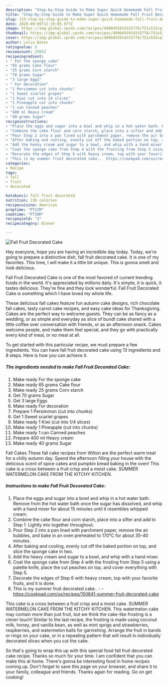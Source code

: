 ```yaml
---
description: "Step-by-Step Guide to Make Super Quick Homemade Fall Fruit Decorated Cake"
title: "Step-by-Step Guide to Make Super Quick Homemade Fall Fruit Decorated Cake"
slug: 123-step-by-step-guide-to-make-super-quick-homemade-fall-fruit-decorated-cake
date: 2020-09-05T12:19:05.977Z
image: https://img-global.cpcdn.com/recipes/4890455914315776/751x532cq70/fall-fruit-decorated-cake-recipe-main-photo.jpg
thumbnail: https://img-global.cpcdn.com/recipes/4890455914315776/751x532cq70/fall-fruit-decorated-cake-recipe-main-photo.jpg
cover: https://img-global.cpcdn.com/recipes/4890455914315776/751x532cq70/fall-fruit-decorated-cake-recipe-main-photo.jpg
author: Lelia Bates
ratingvalue: 5
reviewcount: 25653
recipeingredient:
- " For the sponge cake"
- "65 grams Cake flour"
- "25 grams Corn starch"
- "70 grams Sugar"
- "3 large Eggs"
- " For decoration"
- "1 Persimmon cut into chunks"
- "1 Sweet scarlet grapes"
- "1 Kiwi cut into 14 slices"
- "1 Pineapple cut into chunks"
- "1 can Canned peaches"
- "400 ml Heavy cream"
- "40 grams Sugar"
recipeinstructions:
- "Place the eggs and sugar into a bowl and whip in a hot water bath. Remove from the hot water bath once the sugar has dissolved, and whip with a hand mixer for about 15 minutes until it resembles whipped cream."
- "Combine the cake flour and corn starch, place into a sifter and add to Step 1. Lightly mix together throughout."
- "Pour Step 2 into a pan lined with parchment paper, remove the air bubbles, and bake in an oven preheated to 170℃ for about 35-40 minutes."
- "After baking and cooling, evenly cut off the baked portion on top, and slice the sponge cake in two."
- "Add the heavy cream and sugar to a bowl, and whip with a hand mixer."
- "Coat the sponge cake from Step 4 with the frosting from Step 5 using a palette knife, place the cut peaches on top, and cover everything with Step 5."
- "Decorate the edges of Step 6 with heavy cream, top with your favorite fruits, and it is done."
- "This is my summer fruit decorated cake..  https://cookpad.com/us/recipes/150841-summer-fruit-decorated-cake"
categories:
- Recipe
tags:
- fall
- fruit
- decorated

katakunci: fall fruit decorated 
nutrition: 136 calories
recipecuisine: American
preptime: "PT22M"
cooktime: "PT30M"
recipeyield: "2"
recipecategory: Dinner

---
```



![Fall Fruit Decorated Cake](https://img-global.cpcdn.com/recipes/4890455914315776/751x532cq70/fall-fruit-decorated-cake-recipe-main-photo.jpg)

Hey everyone, hope you are having an incredible day today. Today, we're going to prepare a distinctive dish, fall fruit decorated cake. It is one of my favorites. This time, I will make it a little bit unique. This is gonna smell and look delicious.

Fall Fruit Decorated Cake is one of the most favored of current trending foods in the world. It's appreciated by millions daily. It's simple, it is quick, it tastes delicious. They're fine and they look wonderful. Fall Fruit Decorated Cake is something which I have loved my whole life.

These delicious fall cakes feature fun autumn cake designs, rich chocolate fall cakes, tasty carrot cake recipes, and easy cake ideas for Thanksgiving. Cakes are the perfect way to welcome guests. They can be as fancy as a wedding, or as simple and everyday as slice of bundt cake shared with a little coffee over conversation with friends, or as an afternoon snack. Cakes welcome people, and make them feel special, and they go with practically every kind of meal, or no meal at all.


To get started with this particular recipe, we must prepare a few ingredients. You can have fall fruit decorated cake using 13 ingredients and 8 steps. Here is how you can achieve it.

<!--inarticleads1-->

##### The ingredients needed to make Fall Fruit Decorated Cake:

1. Make ready  For the sponge cake
1. Make ready 65 grams Cake flour
1. Make ready 25 grams Corn starch
1. Get 70 grams Sugar
1. Get 3 large Eggs
1. Make ready  For decoration
1. Prepare 1 Persimmon (cut into chunks)
1. Get 1 Sweet scarlet grapes
1. Make ready 1 Kiwi (cut into 1/4 slices)
1. Make ready 1 Pineapple (cut into chunks)
1. Make ready 1 can Canned peaches
1. Prepare 400 ml Heavy cream
1. Make ready 40 grams Sugar


Fall Cakes These fall cake recipes from Wilton are the perfect warm treat for a chilly autumn day. Spend the afternoon filling your house with the delicious scent of spice cakes and pumpkin bread baking in the oven! This cake is a cross between a fruit crisp and a moist cake. SUMMER WATERMELON CAKE FROM THE KITCHY KITCHEN. 

<!--inarticleads2-->

##### Instructions to make Fall Fruit Decorated Cake:

1. Place the eggs and sugar into a bowl and whip in a hot water bath. Remove from the hot water bath once the sugar has dissolved, and whip with a hand mixer for about 15 minutes until it resembles whipped cream.
1. Combine the cake flour and corn starch, place into a sifter and add to Step 1. Lightly mix together throughout.
1. Pour Step 2 into a pan lined with parchment paper, remove the air bubbles, and bake in an oven preheated to 170℃ for about 35-40 minutes.
1. After baking and cooling, evenly cut off the baked portion on top, and slice the sponge cake in two.
1. Add the heavy cream and sugar to a bowl, and whip with a hand mixer.
1. Coat the sponge cake from Step 4 with the frosting from Step 5 using a palette knife, place the cut peaches on top, and cover everything with Step 5.
1. Decorate the edges of Step 6 with heavy cream, top with your favorite fruits, and it is done.
1. This is my summer fruit decorated cake.. -  - https://cookpad.com/us/recipes/150841-summer-fruit-decorated-cake


This cake is a cross between a fruit crisp and a moist cake. SUMMER WATERMELON CAKE FROM THE KITCHY KITCHEN. This watermelon cake may contain more than just fruit, but we think the cake-like frosting is a clever touch! Similar to the last recipe, the frosting is made using coconut milk, honey, and vanilla bean, as well as mint sprigs and strawberries, raspberries, and watermelon balls for garnishing. Arrange the fruit in bands or rings on your cake, or in a repeating pattern that will result in individually decorated slices when you cut the cake. 

So that's going to wrap this up with this special food fall fruit decorated cake recipe. Thanks so much for your time. I am confident that you can make this at home. There's gonna be interesting food in home recipes coming up. Don't forget to save this page on your browser, and share it to your family, colleague and friends. Thanks again for reading. Go on get cooking!
